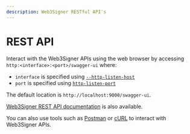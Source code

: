 ```yaml
---
description: Web3Signer RESTful API's
---
```


# REST API

Interact with the Web3Signer APIs using the web browser by accessing
`http:<interface>:<port>/swagger-ui` where:

* `interface` is specified using [`--http-listen-host`](CLI/CLI-Syntax.md#http-listen-host)
* `port` is specified using [`http-listen-port`](CLI/CLI-Syntax.md#http-listen-port)

The default location is `http://localhost:9000/swagger-ui`.

[Web3Signer REST API documentation] is also available.

You can also use tools such as [Postman] or [cURL] to interact with Web3Signer APIs.

<!-- Links -->
[Web3Signer REST API documentation]: https://pegasyseng.github.io/web3signer/
[Postman]: https://www.postman.com/
[cURL]: https://curl.haxx.se/